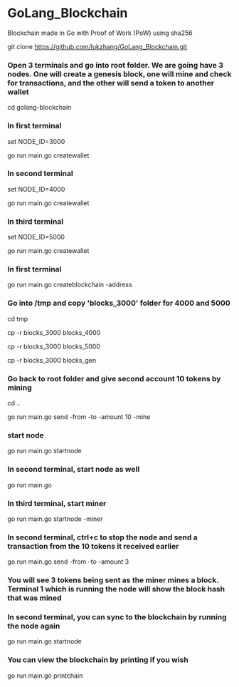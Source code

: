 # GoLang_Blockchain
Blockchain made in Go with Proof of Work (PoW) using sha256


git clone https://github.com/lukzhang/GoLang_Blockchain.git


### Open 3 terminals and go into root folder. We are going have 3 nodes. One will create a genesis block, one will mine and check for transactions, and the other will send a token to another wallet

cd golang-blockchain


### In first terminal

set NODE_ID=3000

go run main.go createwallet


### In second terminal

set NODE_ID=4000

go run main.go createwallet


### In third terminal

set NODE_ID=5000

go run main.go createwallet


### In first terminal

go run main.go createblockchain -address <TERMINAL1 WALLET>
  
  ### Go into /tmp and copy 'blocks_3000' folder for 4000 and 5000
  
  cd tmp
  
  cp -r blocks_3000 blocks_4000
  
  cp -r blocks_3000 blocks_5000
  
  cp -r blocks_3000 blocks_gen
  
  ### Go back to root folder and give second account 10 tokens by mining
  
  cd ..
  
  go run main.go send -from <TERMINAL1 WALLET> -to <TERMINAL2 WALLET> -amount 10 -mine
  
  ### start node
  
  go run main.go startnode
  
  
### In second terminal, start node as well

go run main.go

### In third terminal, start miner

go run main.go startnode -miner <TERMINAL3 WALLET>
  
 ### In second terminal, ctrl+c to stop the node and send a transaction from the 10 tokens it received earlier
 
 go run main.go send -from <TERMINAL2 WALLET> -to <TERMINAL3 WALLET> -amount 3
  
  ### You will see 3 tokens being sent as the miner mines a block. Terminal 1 which is running the node will show the block hash that was mined
  
  ### In second terminal, you can sync to the blockchain by running the node again
  
  go run main.go startnode
  
  ### You can view the blockchain by printing if you wish
  
  go run main.go printchain
